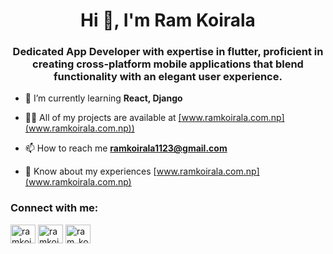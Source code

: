 <h1 align="center">Hi 👋, I'm Ram Koirala</h1>
<h3 align="center">Dedicated App Developer with expertise in flutter, proficient in creating cross-platform mobile applications that blend functionality with an elegant user experience.</h3>

- 🌱 I’m currently learning **React, Django**

- 👨‍💻 All of my projects are available at <a href="www.ramkoirala.com.np" target="_blank">[www.ramkoirala.com.np](www.ramkoirala.com.np))</a>

- 📫 How to reach me **ramkoirala1123@gmail.com**

- 📄 Know about my experiences [www.ramkoirala.com.np](www.ramkoirala.com.np)


<h3 align="left">Connect with me:</h3>
<p align="left">
<a href="https://linkedin.com/in/ramkoirala1123" target="blank"><img align="center" src="https://raw.githubusercontent.com/rahuldkjain/github-profile-readme-generator/master/src/images/icons/Social/linked-in-alt.svg" alt="ramkoirala1123" height="30" width="40" /></a>
<a href="https://fb.com/ramkoirala1123" target="blank"><img align="center" src="https://raw.githubusercontent.com/rahuldkjain/github-profile-readme-generator/master/src/images/icons/Social/facebook.svg" alt="ramkoirala1123" height="30" width="40" /></a>
<a href="https://instagram.com/ram_koiralaa" target="blank"><img align="center" src="https://raw.githubusercontent.com/rahuldkjain/github-profile-readme-generator/master/src/images/icons/Social/instagram.svg" alt="ram_koiralaa" height="30" width="40" /></a>
</p>

